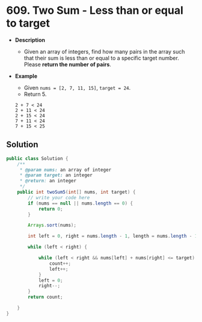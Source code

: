 # 609. Two Sum - Less than or equal to target

- **Description**
    - Given an array of integers, find how many pairs in the array such that their sum is less than or equal to a specific target number. Please **return the number of pairs**.
- **Example**
    - Given `nums = [2, 7, 11, 15]`, `target = 24`.
    - Return 5.

    ```
    2 + 7 < 24
    2 + 11 < 24
    2 + 15 < 24
    7 + 11 < 24
    7 + 15 < 25
    ```


## Solution


```java
public class Solution {
    /**
     * @param nums: an array of integer
     * @param target: an integer
     * @return: an integer
     */
    public int twoSum5(int[] nums, int target) {
        // write your code here
        if (nums == null || nums.length == 0) {
            return 0;
        }

        Arrays.sort(nums);

        int left = 0, right = nums.length - 1, length = nums.length - 1, count = 0;

        while (left < right) {

            while (left < right && nums[left] + nums[right] <= target) {
                count++;
                left++;
            }
            left = 0;
            right--;
        }
        return count;

    }
}
```